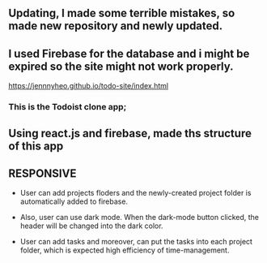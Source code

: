 ## Updating, I made some terrible mistakes, so made new repository and newly updated. 
## I used Firebase for the database and i might be expired so the site might not work properly. 
https://jennnyheo.github.io/todo-site/index.html

### This is the Todoist clone app;


## Using react.js and firebase, made ths structure of this app

## RESPONSIVE 

- User can add projects floders and the newly-created project folder is automatically added to firebase.

- Also, user can use dark mode. When the dark-mode button clicked, the header will be changed into the dark color.

- User can add tasks and moreover, can put the tasks into each project folder, which is expected high efficiency of time-management.

